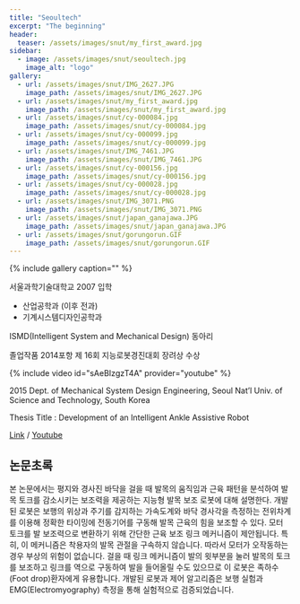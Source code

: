 ```yaml
---
title: "Seoultech"
excerpt: "The beginning"
header:
  teaser: /assets/images/snut/my_first_award.jpg
sidebar:
  - image: /assets/images/snut/seoultech.jpg
    image_alt: "logo"
gallery:
  - url: /assets/images/snut/IMG_2627.JPG
    image_path: /assets/images/snut/IMG_2627.JPG
  - url: /assets/images/snut/my_first_award.jpg
    image_path: /assets/images/snut/my_first_award.jpg
  - url: /assets/images/snut/cy-000084.jpg
    image_path: /assets/images/snut/cy-000084.jpg
  - url: /assets/images/snut/cy-000099.jpg
    image_path: /assets/images/snut/cy-000099.jpg
  - url: /assets/images/snut/IMG_7461.JPG
    image_path: /assets/images/snut/IMG_7461.JPG
  - url: /assets/images/snut/cy-000156.jpg
    image_path: /assets/images/snut/cy-000156.jpg
  - url: /assets/images/snut/cy-000028.jpg
    image_path: /assets/images/snut/cy-000028.jpg
  - url: /assets/images/snut/IMG_3071.PNG
    image_path: /assets/images/snut/IMG_3071.PNG
  - url: /assets/images/snut/japan_ganajawa.JPG
    image_path: /assets/images/snut/japan_ganajawa.JPG
  - url: /assets/images/snut/gorungorun.GIF
    image_path: /assets/images/snut/gorungorun.GIF
---
```


{% include gallery caption="" %}

서울과학기술대학교 2007 입학

- 산업공학과 (이후 전과)  
- 기계시스템디자인공학과

ISMD(Intelligent System and Mechanical Design) 동아리

졸업작품 2014포항 제 16회 지능로봇경진대회 장려상 수상

{% include video id="sAeBIzgzT4A" provider="youtube" %}

2015 Dept. of Mechanical System Design Engineering, Seoul Nat’l Univ. of Science and Technology, South Korea

Thesis Title : Development of an Intelligent Ankle Assistive Robot

[Link](http://dx.doi.org/10.5302/J.ICROS.2015.15.9022) / [Youtube](https://youtu.be/sAeBIzgzT4A)  

## 논문초록

본 논문에서는 평지와 경사진 바닥을 걸을 때 발목의 움직임과 근육 패턴을 분석하여 발목 토크를 감소시키는 보조력을 제공하는 지능형 발목 보조 로봇에 대해 설명한다. 개발된 로봇은 보행의 위상과 주기를 감지하는 가속도계와 바닥 경사각을 측정하는 전위차계를 이용해 정확한 타이밍에 전동기어를 구동해 발목 근육의 힘을 보조할 수 있다. 모터 토크를 발 보조력으로 변환하기 위해 간단한 근육 보조 링크 메커니즘이 제안됩니다. 특히, 이 메커니즘은 착용자의 발목 관절을 구속하지 않습니다. 따라서 모터가 오작동하는 경우 부상의 위험이 없습니다. 걸을 때 링크 메커니즘이 발의 윗부분을 눌러 발목의 토크를 보조하고 링크를 역으로 구동하여 발을 들어올릴 수도 있으므로 이 로봇은 족하수(Foot drop)환자에게 유용합니다. 개발된 로봇과 제어 알고리즘은 보행 실험과 EMG(Electromyography) 측정을 통해 실험적으로 검증되었습니다.
